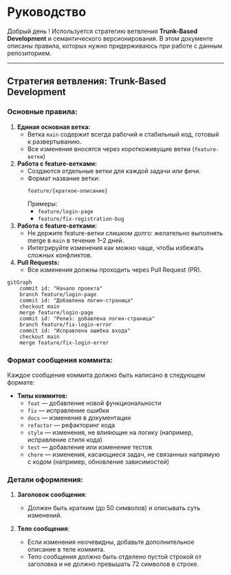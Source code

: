 # Руководство

Добрый день ! Используется стратегию ветвления **Trunk-Based Development** и семантического версионирования. В этом документе описаны правила, которых нужно придерживаюсь при работе с данным репозиторием.

---

## Стратегия ветвления: Trunk-Based Development

### Основные правила:

1.  **Единая основная ветка:**
    - Ветка `main` содержит всегда рабочий и стабильный код, готовый к развертыванию.
    - Все изменения вносятся через короткоживущие ветки (`feature-ветки`)
2.  **Работа с feature-ветками:**
    - Создаются отдельные ветки для каждой задачи или фичи.
    - Формат название ветки:
      ```
      feature/{краткое-описание}
      ```
      Примеры:
      - `feature/login-page`
      - `feature/fix-registration-bug`
3.  **Работа с feature-ветками:**
    - Не держите feature-ветки слишком долго: желательно выполнять merge в `main` в течение 1–2 дней.
    - Интегрируйте изменения как можно чаще, чтобы избежать сложных конфликтов.
4.  **Pull Requests:**
    - Все изменения должны проходить через Pull Request (PR).

```mermaid
gitGraph
    commit id: "Начало проекта"
    branch feature/login-page
    commit id: "Добавлена логин-страница"
    checkout main
    merge feature/login-page
    commit id: "Релиз: добавлена логин-страница"
    branch feature/fix-login-error
    commit id: "Исправлена ошибка входа"
    checkout main
    merge feature/fix-login-error
```

### Формат сообщения коммита:

Каждое сообщение коммита должно быть написано в следующем формате:

- **Типы коммитов:**
  - `feat` — добавление новой функциональности
  - `fix` — исправление ошибки
  - `docs` — изменения в документации
  - `refactor` — рефакторинг кода
  - `style` — изменения, не влияющие на логику (например, исправление стиля кода)
  - `test` — добавление или изменение тестов
  - `chore` — изменения, касающиеся задач, не связанных напрямую с кодом (например, обновление зависимостей)

### Детали оформления:

1. **Заголовок сообщения**:

   - Должен быть кратким (до 50 символов) и описывать суть изменений.

2. **Тело сообщения**:
   - Если изменения неочевидны, добавьте дополнительное описание в теле коммита.
   - Тело сообщения должно быть отделено пустой строкой от заголовка и не должно превышать 72 символов в строке.
